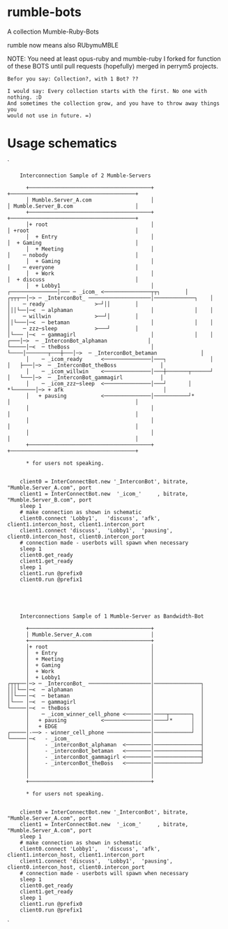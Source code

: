 rumble-bots
===========

A collection Mumble-Ruby-Bots

rumble now means also RUbymuMBLE


NOTE: You need at least opus-ruby and mumble-ruby I forked for function of these BOTS until pull requests (hopefully) merged in perrym5 projects.


    Befor you say: Collection?, with 1 Bot? ??

    I would say: Every collection starts with the first. No one with nothing. :D
    And sometimes the collection grow, and you have to throw away things you
    would not use in future. =)

	
	
	
	
Usage schematics
================



`

		Interconnection Sample of 2 Mumble-Servers

	      +───────────────────────────────────────+                                  +────────────────────────────────────────+
	      │ Mumble.Server_A.com                   │                                  │ Mumble.Server_B.com                    │
	      +───────────────────────────────────────+                                  +────────────────────────────────────────+
	      │+ root                                 │                                  │ +root                                  │
	      │  + Entry                              │                                  │  + Gaming                              │
	      │  + Meeting                            │                                  │    ─ nobody                            │
	      │  + Gaming                             │                                  │    ─ everyone                          │
	      │  + Work                               │                                  │  + discuss                             │
	      │  + Lobby1                             │                  ┌───────────────│─── ─ _icom_ <───────────────┬┬┐        │
	┌┬┬┬──│─> ─ _InterconBot_ ────────────────────│─────────────┐    │               │    ─ ready                >─┘││        │
	│││└──│─<  ─ alphaman                         │             │    │               │    ─ willwin              >──┘│        │
	││└───│─<  ─ betaman                          │             │    │               │    ─ zzz─sleep            >───┘        │
	│└─── │─<  ─ gammagirl                        │             │    │           ┌───│─>  ─ _InterconBot_alphaman             │
	└─────│─<  ─ theBoss                          │             └────│───────┬───┼───│─>  ─ _InterconBot_betaman              │
	      │    ─ _icom_ready      <───────────────│───┐              │       │   ├───│─>  ─ _InterconBot_theBoss              │
	      │    ─ _icom_willwin    <───────────────│───┼───────┬──────┘       │   └───│─>  ─ _InterconBot_gammagirl            │
	      │    ─ _icom_zzz─sleep  <───────────────│───┘       │             *└───────│─> + afk                                │
	      │   + pausing           <───────────────│───────────┘*                     │                                        │
	      │                                       │                                  │                                        │
	      │                                       │                                  │                                        │
	      │                                       │                                  │                                        │
	      +───────────────────────────────────────+                                  +────────────────────────────────────────+

		  * for users not speaking.
		  
		  
		client0 = InterConnectBot.new '_InterconBot', bitrate, "Mumble.Server_A.com", port
		client1 = InterConnectBot.new  '_icom_'     , bitrate, "Mumble.Server_B.com", port
		sleep 1
		# make connection as shown in schematic
		client0.connect 'Lobby1',   'discuss', 'afk',     client1.intercon_host, client1.intercon_port
		client1.connect 'discuss',  'Lobby1',  'pausing', client0.intercon_host, client0.intercon_port
		# connection made - userbots will spawn when necessary
		sleep 1
		client0.get_ready 
		client1.get_ready
		sleep 1
		client1.run @prefix0
		client0.run @prefix1

		
		
		
		
		Interconnections Sample of 1 Mumble-Server as Bandwidth-Bot

	      +───────────────────────────────────────+               
	      │ Mumble.Server_A.com                   │               
	      +───────────────────────────────────────+               
	      │+ root                                 │               
	      │  + Entry                              │               
	      │  + Meeting                            │               
	      │  + Gaming                             │               
	      │  + Work                               │               
	      │  + Lobby1                             │               
	┌┬┬┬──│─> ─ _InterconBot_ ────────────────────│───────────────┐ 
	│││└──│─<  ─ alphaman                         │               │ 
	││└───│─<  ─ betaman                          │               │ 
	│└─── │─<  ─ gammagirl                        │               │ 
	└─────│─<  ─ theBoss                          │               │
	      │    ─ _icom_winner_cell_phone <────────│────┬───────┐  │
	      │   + pausing           <───────────────│────┘*      │  │
	      │   + EDGE                              │            │  │
	┌─────│-──> - winner_cell_phone ──────────────│────────────┘  │               
	└─────│─<   - _icom_                          │               │
	      │     - _interconBot_alphaman  <────────│───────────────┤
	      │     - _interconBot_betaman   <────────│───────────────┤
	      │     - _interconBot_gammagirl <────────│───────────────┤
	      │     - _interconBot_theBoss   <────────│───────────────┘             
	      │                                       │               
	      │                                       │               
	      +───────────────────────────────────────+               

		  * for users not speaking.
		  
		  
		client0 = InterConnectBot.new '_InterconBot', bitrate, "Mumble.Server_A.com", port
		client1 = InterConnectBot.new  '_icom_'     , bitrate, "Mumble.Server_A.com", port
		sleep 1
		# make connection as shown in schematic
		client0.connect 'Lobby1',   'discuss', 'afk',     client1.intercon_host, client1.intercon_port
		client1.connect 'discuss',  'Lobby1',  'pausing', client0.intercon_host, client0.intercon_port
		# connection made - userbots will spawn when necessary
		sleep 1
		client0.get_ready 
		client1.get_ready
		sleep 1
		client1.run @prefix0
		client0.run @prefix1
`

